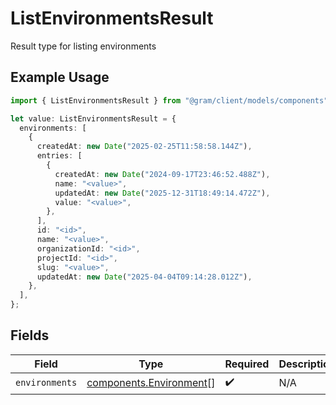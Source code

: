 # ListEnvironmentsResult

Result type for listing environments

## Example Usage

```typescript
import { ListEnvironmentsResult } from "@gram/client/models/components";

let value: ListEnvironmentsResult = {
  environments: [
    {
      createdAt: new Date("2025-02-25T11:58:58.144Z"),
      entries: [
        {
          createdAt: new Date("2024-09-17T23:46:52.488Z"),
          name: "<value>",
          updatedAt: new Date("2025-12-31T18:49:14.472Z"),
          value: "<value>",
        },
      ],
      id: "<id>",
      name: "<value>",
      organizationId: "<id>",
      projectId: "<id>",
      slug: "<value>",
      updatedAt: new Date("2025-04-04T09:14:28.012Z"),
    },
  ],
};
```

## Fields

| Field                                                              | Type                                                               | Required                                                           | Description                                                        |
| ------------------------------------------------------------------ | ------------------------------------------------------------------ | ------------------------------------------------------------------ | ------------------------------------------------------------------ |
| `environments`                                                     | [components.Environment](../../models/components/environment.md)[] | :heavy_check_mark:                                                 | N/A                                                                |